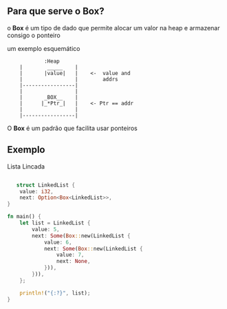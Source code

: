 ## Para que serve o **Box**?

o **Box** é um tipo de dado que permite alocar um valor na heap e armazenar consigo o ponteiro

um exemplo esquemático

                :Heap
        |        _____    |
        |       |value|   |    <-  value and
        |                 |        addrs
        |-----------------|
        |                 |
        |       _BOX__    |
        |      |_*Ptr_|   |    <- Ptr == addr
        |                 |
        |-----------------|

O **Box** é um padrão que facilita usar ponteiros

## Exemplo

Lista Lincada

```rs

   struct LinkedList {
    value: i32,
    next: Option<Box<LinkedList>>,
}

fn main() {
    let list = LinkedList {
        value: 5,
        next: Some(Box::new(LinkedList {
            value: 6,
            next: Some(Box::new(LinkedList {
                value: 7,
                next: None,
            })),
        })),
    };

    println!("{:?}", list);
}

```
